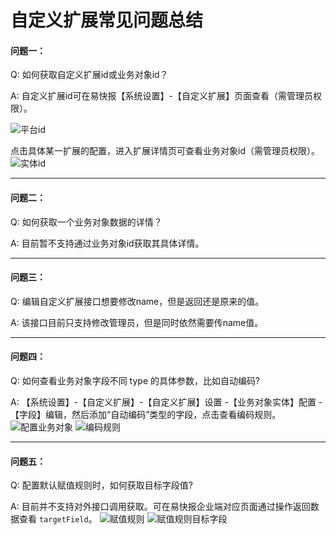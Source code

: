 # 自定义扩展常见问题总结


#### 问题一：

Q: 如何获取自定义扩展id或业务对象id？

A: 自定义扩展id可在易快报【系统设置】-【自定义扩展】页面查看（需管理员权限）。

![平台id](\datalink\images\平台id.png)

点击具体某一扩展的配置，进入扩展详情页可查看业务对象id（需管理员权限）。
![实体id](\datalink\images\实体id.png)

***
#### 问题二：

Q: 如何获取一个业务对象数据的详情？

A: 目前暂不支持通过业务对象id获取其具体详情。

***
#### 问题三：

Q: 编辑自定义扩展接口想要修改name，但是返回还是原来的值。

A: 该接口目前只支持修改管理员，但是同时依然需要传name值。

***
#### 问题四：

Q: 如何查看业务对象字段不同 type 的具体参数，比如自动编码?

A: 【系统设置】-【自定义扩展】-【自定义扩展】设置 -【业务对象实体】配置 -【字段】编辑，然后添加“自动编码”类型的字段，点击查看编码规则。
![配置业务对象](\datalink\images\配置业务对象.png)
![编码规则](\datalink\images\编码规则.png)



***
#### 问题五：

Q: 配置默认赋值规则时，如何获取目标字段值?

A: 目前并不支持对外接口调用获取。可在易快报企业端对应页面通过操作返回数据查看 `targetField`。
![赋值规则](\datalink\images\赋值规则.png)
![赋值规则目标字段](\datalink\images\赋值规则目标字段.png)